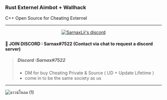 ### Rust Externel Aimbot + Wallhack
 C++ Open Source for Cheating Externel

***
  <p align="center">
    <a href="https://discord.gg/7Z6BDGmFRc">
        <img title="Sarnax discord" alt="SarnaxLii's discord" src="https://discord.c99.nl/widget/theme-3/943374631644045363.png"/>
    </a>
</p>


#### 💬 JOIN DISCORD : Sarnax#7522 (Contact via chat to request a discord server)
> ##### Discord :Sarnax#7522
> - DM for buy Cheating Private & Source ( UD + Update Lifetime )
> - come in to be the same society as us

***

![ดาวน์โหลด (1)](https://user-images.githubusercontent.com/94861415/157217933-9abbe57e-1a22-4770-a17c-ee04993c0137.png)
